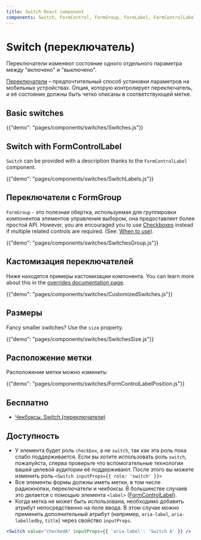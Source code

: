 ```yaml
---
title: Switch React component
components: Switch, FormControl, FormGroup, FormLabel, FormControlLabel
---
```


# Switch (переключатель)

<p class="description">Переключатели изменяют состояние одного отдельного параметра между "включено" и "выключено".</p>

[Переключатели](https://material.io/design/components/selection-controls.html#switches) – предпочтительный способ установки параметров на мобильных устройствах. Опция, которую контролирует переключатель, и её состояние должны быть четко описаны в соответствующей метке.

## Basic switches

{{"demo": "pages/components/switches/Switches.js"}}

## Switch with FormControlLabel

`Switch` can be provided with a description thanks to the `FormControlLabel` component.

{{"demo": "pages/components/switches/SwitchLabels.js"}}

## Переключатели с FormGroup

`FormGroup` - это полезная обертка, используемая для группировки компонентов элементов управления выбором, она предоставляет более простой API. However, you are encouraged you to use [Checkboxes](/components/checkboxes/) instead if multiple related controls are required. (See: [When to use](#when-to-use)).

{{"demo": "pages/components/switches/SwitchesGroup.js"}}

## Кастомизация переключателей

Ниже находятся примеры кастомизации компонента. You can learn more about this in the [overrides documentation page](/customization/components/).

{{"demo": "pages/components/switches/CustomizedSwitches.js"}}

## Размеры

Fancy smaller switches? Use the `size` property.

{{"demo": "pages/components/switches/SwitchesSize.js"}}

## Расположение метки

Расположение метки можно изменить:

{{"demo": "pages/components/switches/FormControlLabelPosition.js"}}

## Бесплатно

- [Чекбоксы. Switch (переключатели)](https://uxplanet.org/checkbox-vs-toggle-switch-7fc6e83f10b8)

## Доступность

- У элемента будет роль `checkbox`, а не `switch`, так как эта роль пока слабо поддерживается. Если вы хотите использовать роль `switch`, пожалуйста, сперва проверьте что вспомогательные технологии вашей целевой аудитории её поддерживают. После этого вы можете изменить роль `<Switch inputProps={{ role: 'switch' }}>`
- Все элементы формы должны иметь метки, в том числе радиокнопки, переключатели и чекбоксы. В большинстве случаев это делается с помощью элемента `<label>` ([FormControlLabel](/api/form-control-label/)).
- Когда метка не может быть использована, необходимо добавить атрибут непосредственно на поле ввода. В этом случае можно применить дополнительный атрибут (например, `aria-label`, `aria-labelledby`, `title`) через свойство `inputProps`.

```jsx
<Switch value="checkedA" inputProps={{ 'aria-label': 'Switch A' }} />
```